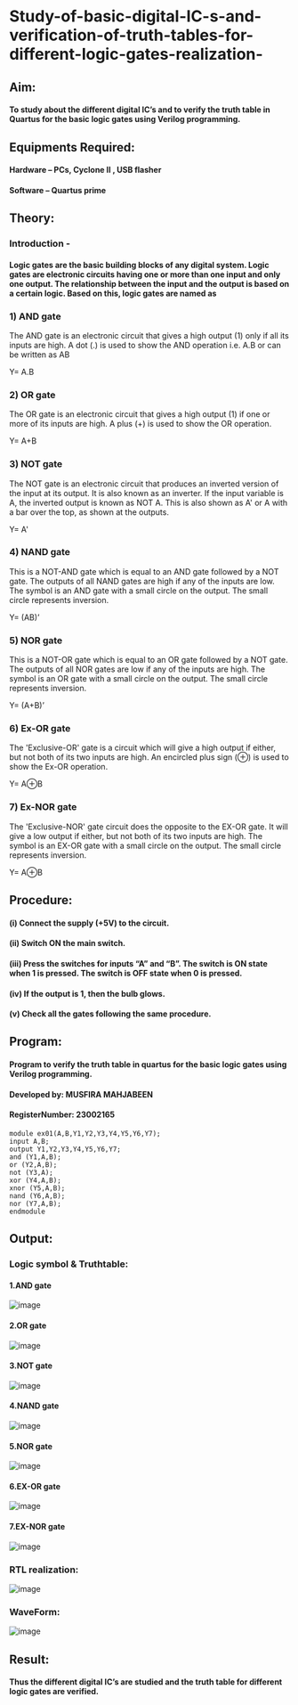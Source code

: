 # Study-of-basic-digital-IC-s-and-verification-of-truth-tables-for-different-logic-gates-realization-
## Aim:
#### To study about the different digital IC’s and to verify the truth table in Quartus for the basic logic gates using Verilog programming.

## Equipments Required:
#### Hardware – PCs, Cyclone II , USB flasher
#### Software – Quartus prime
## Theory:
### Introduction -
#### Logic gates are the basic building blocks of any digital system. Logic gates are electronic circuits having one or more than one input and only one output. The relationship between the input and the output is based on a certain logic. Based on this, logic gates are named as


### 1) AND gate
The AND gate is an electronic circuit that gives a high output (1) only if all its inputs are high. A dot (.) is used to show the AND operation i.e. A.B or can be written as AB

Y= A.B

### 2) OR gate
The OR gate is an electronic circuit that gives a high output (1) if one or more of its inputs are high. A plus (+) is used to show the OR operation.

Y= A+B

### 3) NOT gate
The NOT gate is an electronic circuit that produces an inverted version of the input at its output. It is also known as an inverter. If the input variable is A, the inverted output is known as NOT A. This is also shown as A' or A with a bar over the top, as shown at the outputs.

Y= A'

### 4) NAND gate
This is a NOT-AND gate which is equal to an AND gate followed by a NOT gate. The outputs of all NAND gates are high if any of the inputs are low. The symbol is an AND gate with a small circle on the output. The small circle represents inversion.

Y= (AB)’

### 5) NOR gate
This is a NOT-OR gate which is equal to an OR gate followed by a NOT gate. The outputs of all NOR gates are low if any of the inputs are high. The symbol is an OR gate with a small circle on the output. The small circle represents inversion.

Y= (A+B)’

### 6) Ex-OR gate
The 'Exclusive-OR' gate is a circuit which will give a high output if either, but not both of its two inputs are high. An encircled plus sign (⊕) is used to show the Ex-OR operation.

Y= A⊕B

### 7) Ex-NOR gate
The 'Exclusive-NOR' gate circuit does the opposite to the EX-OR gate. It will give a low output if either, but not both of its two inputs are high. The symbol is an EX-OR gate with a small circle on the output. The small circle represents inversion.

Y= A⊕B

## Procedure:
#### (i)   Connect the supply (+5V) to the circuit.

#### (ii)  Switch ON the main switch.

#### (iii) Press the switches for inputs “A” and “B”. The switch is ON state when 1 is pressed. The switch is OFF state when 0 is pressed.

#### (iv)  If the output is 1, then the bulb glows.

#### (v)   Check all the gates following the same procedure.

## Program:

#### Program to verify the truth table in quartus for the basic logic gates using Verilog programming.
#### Developed by: MUSFIRA MAHJABEEN
#### RegisterNumber:  23002165

```
module ex01(A,B,Y1,Y2,Y3,Y4,Y5,Y6,Y7);
input A,B;
output Y1,Y2,Y3,Y4,Y5,Y6,Y7;
and (Y1,A,B);
or (Y2,A,B);
not (Y3,A);
xor (Y4,A,B);
xnor (Y5,A,B);
nand (Y6,A,B);
nor (Y7,A,B);
endmodule
```
## Output:
### Logic symbol & Truthtable:
#### 1.AND gate
![image](https://github.com/SaravananPV3010/Study-of-basic-digital-IC-s-and-verification-of-truth-tables-for-different-logic-gates-realization-/assets/139754526/a3288426-4bcc-4e3f-bf14-1bc41c6650e5)
#### 2.OR gate
![image](https://github.com/SaravananPV3010/Study-of-basic-digital-IC-s-and-verification-of-truth-tables-for-different-logic-gates-realization-/assets/139754526/a07c7e18-3526-461d-85e9-94a21bf7aab3)
#### 3.NOT gate
![image](https://github.com/SaravananPV3010/Study-of-basic-digital-IC-s-and-verification-of-truth-tables-for-different-logic-gates-realization-/assets/139754526/1c416d1d-2c4a-45df-814e-d3ea5ac50017)
#### 4.NAND gate
![image](https://github.com/SaravananPV3010/Study-of-basic-digital-IC-s-and-verification-of-truth-tables-for-different-logic-gates-realization-/assets/139754526/6ae1e82c-2267-4b66-ad30-d6e26ce57040)
#### 5.NOR gate
![image](https://github.com/SaravananPV3010/Study-of-basic-digital-IC-s-and-verification-of-truth-tables-for-different-logic-gates-realization-/assets/139754526/12fb19c8-5ca1-4ba6-b0b6-ae07eb7355fd)
#### 6.EX-OR gate
![image](https://github.com/SaravananPV3010/Study-of-basic-digital-IC-s-and-verification-of-truth-tables-for-different-logic-gates-realization-/assets/139754526/995a3496-131b-46d5-ab72-ef68689aa122)
#### 7.EX-NOR gate
![image](https://github.com/SaravananPV3010/Study-of-basic-digital-IC-s-and-verification-of-truth-tables-for-different-logic-gates-realization-/assets/139754526/124c7887-0656-42ee-8132-bc0213136432)

### RTL realization:
![image](https://github.com/SaravananPV3010/Study-of-basic-digital-IC-s-and-verification-of-truth-tables-for-different-logic-gates-realization-/assets/139754526/5e3e3cd3-9aa4-49c8-9481-e18b46b83254)
### WaveForm:
![image](https://github.com/SaravananPV3010/Study-of-basic-digital-IC-s-and-verification-of-truth-tables-for-different-logic-gates-realization-/assets/139754526/a79899fa-0819-4cda-871c-30d3ca0d02f5)




## Result:
#### Thus the different digital IC’s are studied and the truth table for different logic gates are verified.

